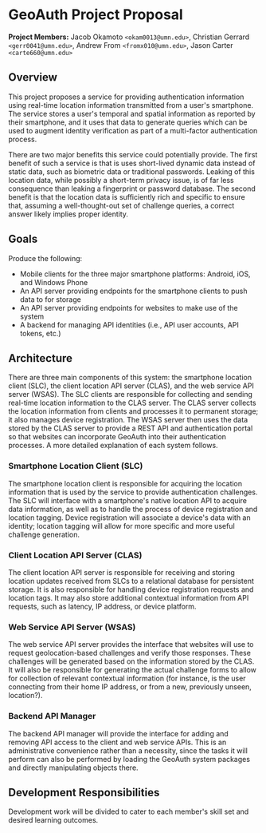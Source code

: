 # GeoAuth Project Proposal
**Project Members:** Jacob Okamoto ``<okam0013@umn.edu>``, Christian Gerrard ``<gerr0041@umn.edu>``, Andrew From ``<fromx010@umn.edu>``, Jason Carter ``<carte660@umn.edu>``

## Overview
This project proposes a service for providing authentication information using real-time location information transmitted from a user's smartphone. The service stores a user's temporal and spatial information as reported by their smartphone, and it uses that data to generate queries which can be used to augment identity verification as part of a multi-factor authentication process.

There are two major benefits this service could potentially provide. The first benefit of such a service is that is uses short-lived dynamic data instead of static data, such as biometric data or traditional passwords. Leaking of this location data, while possibly a short-term privacy issue, is of far less consequence than leaking a fingerprint or password database. The second benefit is that the location data is sufficiently rich and specific to ensure that, assuming a well-thought-out set of challenge queries, a correct answer likely implies proper identity.

## Goals

Produce the following:

* Mobile clients for the three major smartphone platforms: Android, iOS, and Windows Phone
* An API server providing endpoints for the smartphone clients to push data to for storage
* An API server providing endpoints for websites to make use of the system
* A backend for managing API identities (i.e., API user accounts, API tokens, etc.)

## Architecture
There are three main components of this system: the smartphone location client (SLC), the client location API server (CLAS), and the web service API server (WSAS). The SLC clients are responsible for collecting and sending real-time location information to the CLAS server. The CLAS server collects the location information from clients and processes it to permanent storage; it also manages device registration. The WSAS server then uses the data stored by the CLAS server to provide a REST API and authentication portal so that websites can incorporate GeoAuth into their authentication processes. A more detailed explanation of each system follows.

### Smartphone Location Client (SLC)
The smartphone location client is responsible for acquiring the location information that is used by the service to provide authentication challenges. The SLC will interface with a smartphone's native location API to acquire data information, as well as to handle the process of device registration and location tagging. Device registration will associate a device's data with an identity; location tagging will allow for more specific and more useful challenge generation.

### Client Location API Server (CLAS)
The client location API server is responsible for receiving and storing location updates received from SLCs to a relational database for persistent storage. It is also responsible for handling device registration requests and location tags. It may also store additional contextual information from API requests, such as latency, IP address, or device platform.

### Web Service API Server (WSAS)
The web service API server provides the interface that websites will use to request geolocation-based challenges and verify those responses. These challenges will be generated based on the information stored by the CLAS. It will also be responsible for generating the actual challenge forms to allow for collection of relevant contextual information (for instance, is the user connecting from their home IP address, or from a new, previously unseen, location?).

### Backend API Manager
The backend API manager will provide the interface for adding and removing API access to the client and web service APIs. This is an administrative convenience rather than a necessity, since the tasks it will perform can also be performed by loading the GeoAuth system packages and directly manipulating objects there.

## Development Responsibilities
Development work will be divided to cater to each member's skill set and desired learning outcomes. 